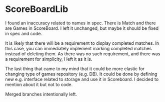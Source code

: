 # ScoreBoardLib
I found an inaccuracy related to names in spec. There is Match and there are Games in ScoreBoard. I left it unchanged, but maybe it should be fixed in spec and code. 

It is likely that there will be a requirement to display completed matches. In this case, you can immediately implement marking completed matches instead of deleting them. As there was no such requirement, and there was a requirement for simplicity, I left it as it is.

The last thing that came to my mind that it could be more elastic for changing type of games repository (e.g. DB). It could be done by defining new e.g. interface related to storage and use it in Scoreboard. I decided to mention about it but not to code. 

Merged branches intentionally left.